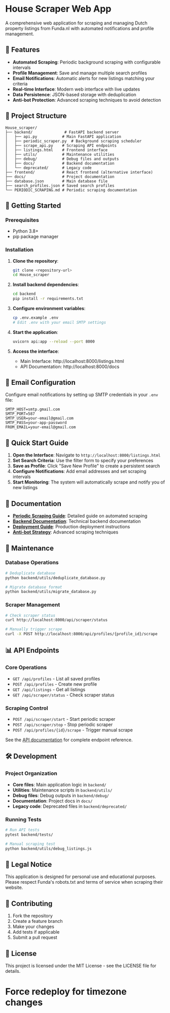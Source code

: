 # House Scraper Web App

A comprehensive web application for scraping and managing Dutch property listings from Funda.nl with automated notifications and profile management.

## 🚀 Features

- **Automated Scraping**: Periodic background scraping with configurable intervals
- **Profile Management**: Save and manage multiple search profiles
- **Email Notifications**: Automatic alerts for new listings matching your criteria
- **Real-time Interface**: Modern web interface with live updates
- **Data Persistence**: JSON-based storage with deduplication
- **Anti-bot Protection**: Advanced scraping techniques to avoid detection

## 📁 Project Structure

```
House_scraper/
├── backend/              # FastAPI backend server
│   ├── api.py           # Main FastAPI application
│   ├── periodic_scraper.py  # Background scraping scheduler
│   ├── scrape_api.py    # Scraping API endpoints
│   ├── listings.html    # Frontend interface
│   ├── utils/           # Maintenance utilities
│   ├── debug/           # Debug files and outputs
│   ├── docs/            # Backend documentation
│   └── deprecated/      # Legacy code
├── frontend/            # React frontend (alternative interface)
├── docs/                # Project documentation
├── database.json        # Main database file
├── search_profiles.json # Saved search profiles
└── PERIODIC_SCRAPING.md # Periodic scraping documentation
```

## 🔧 Getting Started

### Prerequisites
- Python 3.8+
- pip package manager

### Installation

1. **Clone the repository**:
   ```bash
   git clone <repository-url>
   cd House_scraper
   ```

2. **Install backend dependencies**:
   ```bash
   cd backend
   pip install -r requirements.txt
   ```

3. **Configure environment variables**:
   ```bash
   cp .env.example .env
   # Edit .env with your email SMTP settings
   ```

4. **Start the application**:
   ```bash
   uvicorn api:app --reload --port 8000
   ```

5. **Access the interface**:
   - Main Interface: http://localhost:8000/listings.html
   - API Documentation: http://localhost:8000/docs

## 📧 Email Configuration

Configure email notifications by setting up SMTP credentials in your `.env` file:

```env
SMTP_HOST=smtp.gmail.com
SMTP_PORT=587
SMTP_USER=your-email@gmail.com
SMTP_PASS=your-app-password
FROM_EMAIL=your-email@gmail.com
```

## 🎯 Quick Start Guide

1. **Open the Interface**: Navigate to `http://localhost:8000/listings.html`
2. **Set Search Criteria**: Use the filter form to specify your preferences
3. **Save as Profile**: Click "Save New Profile" to create a persistent search
4. **Configure Notifications**: Add email addresses and set scraping intervals
5. **Start Monitoring**: The system will automatically scrape and notify you of new listings

## 📖 Documentation

- **[Periodic Scraping Guide](PERIODIC_SCRAPING.md)**: Detailed guide on automated scraping
- **[Backend Documentation](backend/README.md)**: Technical backend documentation
- **[Deployment Guide](docs/DEPLOYMENT.md)**: Production deployment instructions
- **[Anti-bot Strategy](docs/anitbot.md)**: Advanced scraping techniques

## 🔄 Maintenance

### Database Operations
```bash
# Deduplicate database
python backend/utils/deduplicate_database.py

# Migrate database format
python backend/utils/migrate_database.py
```

### Scraper Management
```bash
# Check scraper status
curl http://localhost:8000/api/scraper/status

# Manually trigger scrape
curl -X POST http://localhost:8000/api/profiles/{profile_id}/scrape
```

## 📊 API Endpoints

### Core Operations
- `GET /api/profiles` - List all saved profiles
- `POST /api/profiles` - Create new profile
- `GET /api/listings` - Get all listings
- `GET /api/scraper/status` - Check scraper status

### Scraping Control
- `POST /api/scraper/start` - Start periodic scraper
- `POST /api/scraper/stop` - Stop periodic scraper
- `POST /api/profiles/{id}/scrape` - Trigger manual scrape

See the [API documentation](http://localhost:8000/docs) for complete endpoint reference.

## 🛠️ Development

### Project Organization
- **Core files**: Main application logic in `backend/`
- **Utilities**: Maintenance scripts in `backend/utils/`
- **Debug files**: Debug outputs in `backend/debug/`
- **Documentation**: Project docs in `docs/`
- **Legacy code**: Deprecated files in `backend/deprecated/`

### Running Tests
```bash
# Run API tests
pytest backend/tests/

# Manual scraping test
python backend/utils/debug_listings.js
```

## 📝 Legal Notice

This application is designed for personal use and educational purposes. Please respect Funda's robots.txt and terms of service when scraping their website.

## 🤝 Contributing

1. Fork the repository
2. Create a feature branch
3. Make your changes
4. Add tests if applicable
5. Submit a pull request

## 📄 License

This project is licensed under the MIT License - see the LICENSE file for details.
# Force redeploy for timezone changes
